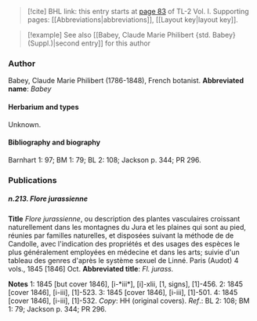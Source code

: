 > [!cite] BHL link: this entry starts at [page 83](https://www.biodiversitylibrary.org/page/33120214) of TL-2 Vol. I.
> Supporting pages: [[Abbreviations|abbreviations]], [[Layout key|layout key]].

> [!example] See also [[Babey, Claude Marie Philibert {std. Babey} (Suppl.)|second entry]] for this author

### Author

Babey, Claude Marie Philibert (1786-1848), French botanist. 
**Abbreviated name**: *Babey*

#### Herbarium and types

Unknown.

#### Bibliography and biography

Barnhart 1: 97; BM 1: 79; BL 2: 108; Jackson p. 344; PR 296.

### Publications

##### n.213. Flore jurassienne

**Title**
*Flore jurassienne*, ou description des plantes vasculaires croissant naturellement dans les montagnes du Jura et les plaines qui sont au pied, réunies par familles naturelles, et disposées suivant la méthode de de Candolle, avec l'indication des propriétés et des usages des espèces le plus généralement employées en médecine et dans les arts; suivie d'un tableau des genres d'après le système sexuel de Linné. Paris (Audot) 4 vols., 1845 \[1846\] Oct.
**Abbreviated title**: *Fl. jurass.*

**Notes**
1: 1845 \[but cover 1846\], \[i-\*iii\*\], \[i\]-xlii, \[1, signs\], \[1\]-456.
2: 1845 \[cover 1846\], \[i-iii\], \[1\]-523.
3: 1845 \[cover 1846\], \[i-iii\], \[1\]-501.
4: 1845 \[cover 1846\], \[i-iii\], \[1\]-532.
*Copy*: HH (original covers).
*Ref*.: BL 2: 108; BM 1: 79; Jackson p. 344; PR 296.

